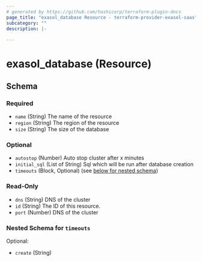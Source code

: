 ```yaml
---
# generated by https://github.com/hashicorp/terraform-plugin-docs
page_title: "exasol_database Resource - terraform-provider-exasol-saas"
subcategory: ""
description: |-
  
---
```


# exasol_database (Resource)





<!-- schema generated by tfplugindocs -->
## Schema

### Required

- `name` (String) The name of the resource
- `region` (String) The region of the resource
- `size` (String) The size of the database

### Optional

- `autostop` (Number) Auto stop cluster after x minutes
- `initial_sql` (List of String) Sql which will be run after database creation
- `timeouts` (Block, Optional) (see [below for nested schema](#nestedblock--timeouts))

### Read-Only

- `dns` (String) DNS of the cluster
- `id` (String) The ID of this resource.
- `port` (Number) DNS of the cluster

<a id="nestedblock--timeouts"></a>
### Nested Schema for `timeouts`

Optional:

- `create` (String)


